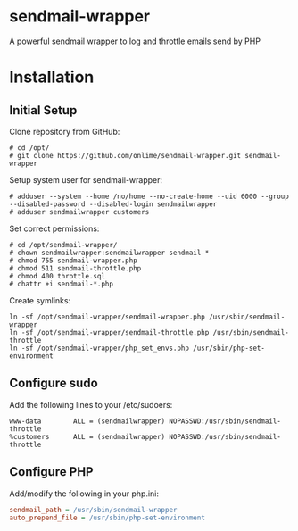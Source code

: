 sendmail-wrapper
================

A powerful sendmail wrapper to log and throttle emails send by PHP

# Installation

## Initial Setup

Clone repository from GitHub:

```
# cd /opt/
# git clone https://github.com/onlime/sendmail-wrapper.git sendmail-wrapper
```

Setup system user for sendmail-wrapper:

```
# adduser --system --home /no/home --no-create-home --uid 6000 --group --disabled-password --disabled-login sendmailwrapper
# adduser sendmailwrapper customers
```

Set correct permissions:

```
# cd /opt/sendmail-wrapper/
# chown sendmailwrapper:sendmailwrapper sendmail-*
# chmod 755 sendmail-wrapper.php
# chmod 511 sendmail-throttle.php
# chmod 400 throttle.sql
# chattr +i sendmail-*.php
```

Create symlinks:

```
ln -sf /opt/sendmail-wrapper/sendmail-wrapper.php /usr/sbin/sendmail-wrapper
ln -sf /opt/sendmail-wrapper/sendmail-throttle.php /usr/sbin/sendmail-throttle
ln -sf /opt/sendmail-wrapper/php_set_envs.php /usr/sbin/php-set-environment
```

## Configure sudo

Add the following lines to your /etc/sudoers:

```
www-data        ALL = (sendmailwrapper) NOPASSWD:/usr/sbin/sendmail-throttle
%customers      ALL = (sendmailwrapper) NOPASSWD:/usr/sbin/sendmail-throttle
```

## Configure PHP

Add/modify the following in your php.ini:

```ini
sendmail_path = /usr/sbin/sendmail-wrapper
auto_prepend_file = /usr/sbin/php-set-environment
```
